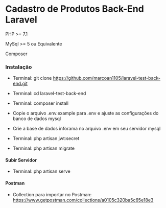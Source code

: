 
# Cadastro de Produtos Back-End Laravel

PHP >= 7.1

MySql >= 5 ou Equivalente 

Composer

### Instalação

- Terminal: git clone https://github.com/marcoan1105/laravel-test-back-end.git

- Terminal: cd laravel-test-back-end

- Terminal: composer install

- Copie o arquivo .env.example para .env e ajuste as configurações do banco de dados mysql

- Crie a base de dados inforama no arquivo .env em seu servidor mysql

- Terminal: php artisan jwt:secret

- Terminal: php artisan migrate

#### Subir Servidor
 - Terminal: php artisan serve

#### Postman
  - Collection para importar no Postman: https://www.getpostman.com/collections/a0105c320ba5c65e18e3
